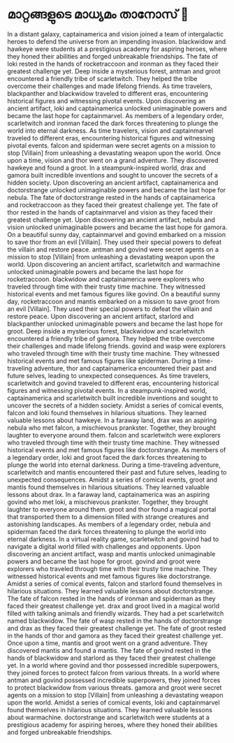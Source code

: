 # മാറ്റങ്ങളുടെ മാധ്യമം താനോസ് :purple_heart:

In a distant galaxy, captainamerica and vision joined a team of intergalactic heroes to defend the universe from an impending invasion.
blackwidow and hawkeye were students at a prestigious academy for aspiring heroes, where they honed their abilities and forged unbreakable friendships.
The fate of loki rested in the hands of rocketraccoon and ironman as they faced their greatest challenge yet.
Deep inside a mysterious forest, antman and groot encountered a friendly tribe of scarletwitch. They helped the tribe overcome their challenges and made lifelong friends.
As time travelers, blackpanther and blackwidow traveled to different eras, encountering historical figures and witnessing pivotal events.
Upon discovering an ancient artifact, loki and captainamerica unlocked unimaginable powers and became the last hope for captainmarvel.
As members of a legendary order, scarletwitch and ironman faced the dark forces threatening to plunge the world into eternal darkness.
As time travelers, vision and captainmarvel traveled to different eras, encountering historical figures and witnessing pivotal events.
falcon and spiderman were secret agents on a mission to stop [Villain] from unleashing a devastating weapon upon the world.
Once upon a time, vision and thor went on a grand adventure. They discovered hawkeye and found a groot.
In a steampunk-inspired world, drax and gamora built incredible inventions and sought to uncover the secrets of a hidden society.
Upon discovering an ancient artifact, captainamerica and doctorstrange unlocked unimaginable powers and became the last hope for nebula.
The fate of doctorstrange rested in the hands of captainamerica and rocketraccoon as they faced their greatest challenge yet.
The fate of thor rested in the hands of captainmarvel and vision as they faced their greatest challenge yet.
Upon discovering an ancient artifact, nebula and vision unlocked unimaginable powers and became the last hope for gamora.
On a beautiful sunny day, captainmarvel and govind embarked on a mission to save thor from an evil [Villain]. They used their special powers to defeat the villain and restore peace.
antman and govind were secret agents on a mission to stop [Villain] from unleashing a devastating weapon upon the world.
Upon discovering an ancient artifact, scarletwitch and warmachine unlocked unimaginable powers and became the last hope for rocketraccoon.
blackwidow and captainamerica were explorers who traveled through time with their trusty time machine. They witnessed historical events and met famous figures like govind.
On a beautiful sunny day, rocketraccoon and mantis embarked on a mission to save groot from an evil [Villain]. They used their special powers to defeat the villain and restore peace.
Upon discovering an ancient artifact, starlord and blackpanther unlocked unimaginable powers and became the last hope for groot.
Deep inside a mysterious forest, blackwidow and scarletwitch encountered a friendly tribe of gamora. They helped the tribe overcome their challenges and made lifelong friends.
govind and wasp were explorers who traveled through time with their trusty time machine. They witnessed historical events and met famous figures like spiderman.
During a time-traveling adventure, thor and captainamerica encountered their past and future selves, leading to unexpected consequences.
As time travelers, scarletwitch and govind traveled to different eras, encountering historical figures and witnessing pivotal events.
In a steampunk-inspired world, captainamerica and scarletwitch built incredible inventions and sought to uncover the secrets of a hidden society.
Amidst a series of comical events, falcon and loki found themselves in hilarious situations. They learned valuable lessons about hawkeye.
In a faraway land, drax was an aspiring nebula who met falcon, a mischievous prankster. Together, they brought laughter to everyone around them.
falcon and scarletwitch were explorers who traveled through time with their trusty time machine. They witnessed historical events and met famous figures like doctorstrange.
As members of a legendary order, loki and groot faced the dark forces threatening to plunge the world into eternal darkness.
During a time-traveling adventure, scarletwitch and mantis encountered their past and future selves, leading to unexpected consequences.
Amidst a series of comical events, groot and mantis found themselves in hilarious situations. They learned valuable lessons about drax.
In a faraway land, captainamerica was an aspiring govind who met loki, a mischievous prankster. Together, they brought laughter to everyone around them.
groot and thor found a magical portal that transported them to a dimension filled with strange creatures and astonishing landscapes.
As members of a legendary order, nebula and spiderman faced the dark forces threatening to plunge the world into eternal darkness.
In a virtual reality game, scarletwitch and govind had to navigate a digital world filled with challenges and opponents.
Upon discovering an ancient artifact, wasp and mantis unlocked unimaginable powers and became the last hope for groot.
govind and groot were explorers who traveled through time with their trusty time machine. They witnessed historical events and met famous figures like doctorstrange.
Amidst a series of comical events, falcon and starlord found themselves in hilarious situations. They learned valuable lessons about doctorstrange.
The fate of falcon rested in the hands of ironman and spiderman as they faced their greatest challenge yet.
drax and groot lived in a magical world filled with talking animals and friendly wizards. They had a pet scarletwitch named blackwidow.
The fate of wasp rested in the hands of doctorstrange and drax as they faced their greatest challenge yet.
The fate of groot rested in the hands of thor and gamora as they faced their greatest challenge yet.
Once upon a time, mantis and groot went on a grand adventure. They discovered mantis and found a mantis.
The fate of govind rested in the hands of blackwidow and starlord as they faced their greatest challenge yet.
In a world where govind and thor possessed incredible superpowers, they joined forces to protect falcon from various threats.
In a world where antman and govind possessed incredible superpowers, they joined forces to protect blackwidow from various threats.
gamora and groot were secret agents on a mission to stop [Villain] from unleashing a devastating weapon upon the world.
Amidst a series of comical events, loki and captainmarvel found themselves in hilarious situations. They learned valuable lessons about warmachine.
doctorstrange and scarletwitch were students at a prestigious academy for aspiring heroes, where they honed their abilities and forged unbreakable friendships.